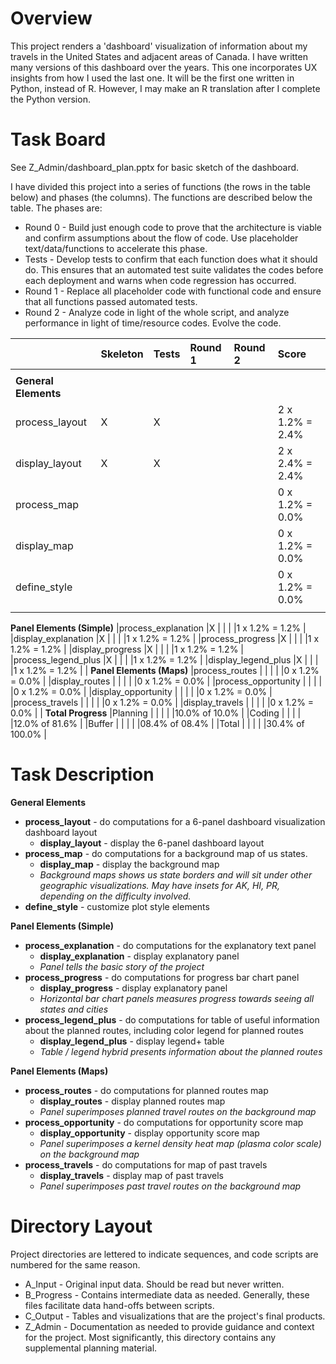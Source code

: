 # Overview
This project renders a 'dashboard' visualization of information about my travels
in the United States and adjacent areas of Canada. I have written many versions
of this dashboard over the years.  This one incorporates UX insights from how I
used the last one.  It will be the first one written in Python, instead of R.
However, I may make an R translation after I complete the Python version.

# Task Board
See Z_Admin/dashboard_plan.pptx for basic sketch of the dashboard.

I have divided this project into a series of functions (the rows in the table
below) and phases (the columns).  The functions are described below the table.
The phases are:
+ Round 0 - Build just enough code to prove that the architecture is viable and
confirm assumptions about the flow of code.  Use placeholder text/data/functions
 to accelerate this phase.
+ Tests - Develop tests to confirm that each function does what it should do.
This ensures that an automated test suite validates the codes before each
deployment and warns when code regression has occurred.
+ Round 1 - Replace all placeholder code with functional code and ensure that
all functions passed automated tests.
+ Round 2 - Analyze code in light of the whole script, and analyze performance
in light of time/resource codes.  Evolve the code.

|                     |Skeleton |Tests |Round 1   |Round 2   |Score           |
|:--------------------|:----    |:---- |:----     |:----     |:----           |
|                     |         |      |          |          |                |
|**General Elements** |         |      |          |          |                |
|process_layout       |X        |X     |          |          |2 x 1.2% = 2.4% |
|display_layout       |X        |X     |          |          |2 x 2.4% = 2.4% |
|process_map          |         |      |          |          |0 x 1.2% = 0.0% |
|display_map          |         |      |          |          |0 x 1.2% = 0.0% |
|define_style         |         |      |          |          |0 x 1.2% = 0.0% |
|                     |         |      |          |          |                |
**Panel Elements (Simple)**
|process_explanation  |X        |      |          |          |1 x 1.2% = 1.2% |
|display_explanation  |X        |      |          |          |1 x 1.2% = 1.2% |
|process_progress     |X        |      |          |          |1 x 1.2% = 1.2% |
|display_progress     |X        |      |          |          |1 x 1.2% = 1.2% |
|process_legend_plus  |X        |      |          |          |1 x 1.2% = 1.2% |
|display_legend_plus  |X        |      |          |          |1 x 1.2% = 1.2% |
|
**Panel Elements (Maps)**
|process_routes       |         |      |          |          |0 x 1.2% = 0.0% |
|display_routes       |         |      |          |          |0 x 1.2% = 0.0% |
|process_opportunity  |         |      |          |          |0 x 1.2% = 0.0% |
|display_opportunity  |         |      |          |          |0 x 1.2% = 0.0% |
|process_travels      |         |      |          |          |0 x 1.2% = 0.0% |
|display_travels      |         |      |          |          |0 x 1.2% = 0.0% |
|
**Total Progress**
|Planning             |         |      |          |          |10.0% of  10.0% |
|Coding               |         |      |          |          |12.0% of  81.6% |
|Buffer               |         |      |          |          |08.4% of  08.4% |
|Total                |         |      |          |          |30.4% of 100.0% |

# Task Description

**General Elements**
+ **process_layout** - do computations for a 6-panel dashboard visualization
dashboard layout
  + **display_layout** - display the 6-panel dashboard layout
+ **process_map** - do computations for a background map of us states.
  + **display_map** - display the background map
  + *Background maps shows us state borders and will sit under other geographic
    visualizations.  May have insets for AK, HI, PR, depending on the difficulty
    involved.*
+ **define_style** - customize plot style elements

**Panel Elements (Simple)**
+ **process_explanation** - do computations for the explanatory text panel
  + **display_explanation** - display explanatory panel
  + *Panel tells the basic story of the project*
+ **process_progress** - do computations for progress bar chart panel
  + **display_progress** - display explanatory panel
  + *Horizontal bar chart panels measures progress towards seeing all states
    and cities*
+ **process_legend_plus** - do computations for table of useful information
  about the planned routes, including color legend for planned routes
  + **display_legend_plus** - display legend+ table
  + *Table / legend hybrid presents information about the planned routes*

**Panel Elements (Maps)**
+ **process_routes** - do computations for planned routes map
  + **display_routes** - display planned routes map
  + *Panel superimposes planned travel routes on the background map*
+ **process_opportunity** - do computations for opportunity score map
  + **display_opportunity** - display opportunity score map
  + *Panel superimposes a kernel density heat map (plasma color scale) on the
    background map*
+ **process_travels** - do computations for map of past travels
  + **display_travels** - display map of past travels
  + *Panel superimposes past travel routes on the background map*

# Directory Layout
Project directories are lettered to indicate sequences, and code scripts are
numbered for the same reason.
+ A_Input - Original input data.  Should be read but never written.
+ B_Progress - Contains intermediate data as needed.  Generally, these files
facilitate data hand-offs between scripts.
+ C_Output - Tables and visualizations that are the project's final products.
+ Z_Admin - Documentation as needed to provide guidance and context for the
project. Most significantly, this directory contains any supplemental planning material.
